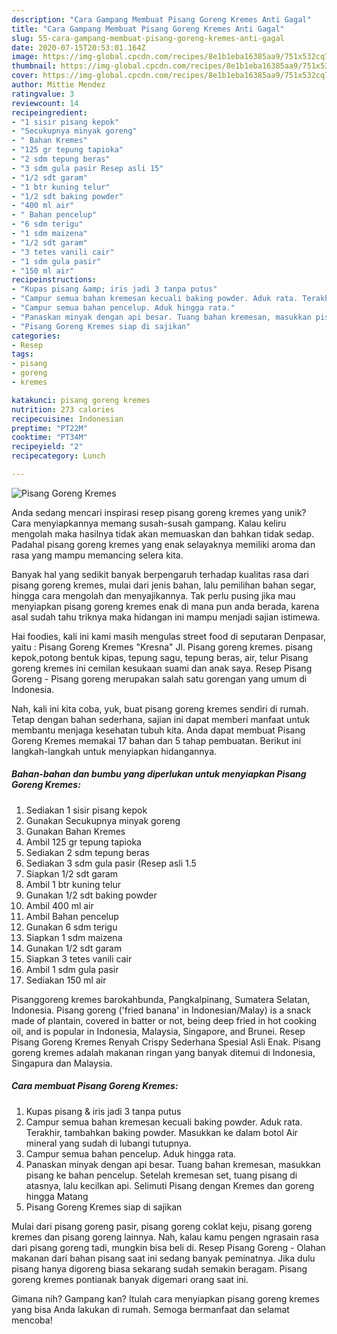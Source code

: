```yaml
---
description: "Cara Gampang Membuat Pisang Goreng Kremes Anti Gagal"
title: "Cara Gampang Membuat Pisang Goreng Kremes Anti Gagal"
slug: 55-cara-gampang-membuat-pisang-goreng-kremes-anti-gagal
date: 2020-07-15T20:53:01.164Z
image: https://img-global.cpcdn.com/recipes/8e1b1eba16385aa9/751x532cq70/pisang-goreng-kremes-foto-resep-utama.jpg
thumbnail: https://img-global.cpcdn.com/recipes/8e1b1eba16385aa9/751x532cq70/pisang-goreng-kremes-foto-resep-utama.jpg
cover: https://img-global.cpcdn.com/recipes/8e1b1eba16385aa9/751x532cq70/pisang-goreng-kremes-foto-resep-utama.jpg
author: Mittie Mendez
ratingvalue: 3
reviewcount: 14
recipeingredient:
- "1 sisir pisang kepok"
- "Secukupnya minyak goreng"
- " Bahan Kremes"
- "125 gr tepung tapioka"
- "2 sdm tepung beras"
- "3 sdm gula pasir Resep asli 15"
- "1/2 sdt garam"
- "1 btr kuning telur"
- "1/2 sdt baking powder"
- "400 ml air"
- " Bahan pencelup"
- "6 sdm terigu"
- "1 sdm maizena"
- "1/2 sdt garam"
- "3 tetes vanili cair"
- "1 sdm gula pasir"
- "150 ml air"
recipeinstructions:
- "Kupas pisang &amp; iris jadi 3 tanpa putus"
- "Campur semua bahan kremesan kecuali baking powder. Aduk rata. Terakhir, tambahkan baking powder. Masukkan ke dalam botol Air mineral yang sudah di lubangi tutupnya."
- "Campur semua bahan pencelup. Aduk hingga rata."
- "Panaskan minyak dengan api besar. Tuang bahan kremesan, masukkan pisang ke bahan pencelup. Setelah kremesan set, tuang pisang di atasnya, lalu kecilkan api. Selimuti Pisang dengan Kremes dan goreng hingga Matang"
- "Pisang Goreng Kremes siap di sajikan"
categories:
- Resep
tags:
- pisang
- goreng
- kremes

katakunci: pisang goreng kremes 
nutrition: 273 calories
recipecuisine: Indonesian
preptime: "PT22M"
cooktime: "PT34M"
recipeyield: "2"
recipecategory: Lunch

---
```



![Pisang Goreng Kremes](https://img-global.cpcdn.com/recipes/8e1b1eba16385aa9/751x532cq70/pisang-goreng-kremes-foto-resep-utama.jpg)

Anda sedang mencari inspirasi resep pisang goreng kremes yang unik? Cara menyiapkannya memang susah-susah gampang. Kalau keliru mengolah maka hasilnya tidak akan memuaskan dan bahkan tidak sedap. Padahal pisang goreng kremes yang enak selayaknya memiliki aroma dan rasa yang mampu memancing selera kita.

Banyak hal yang sedikit banyak berpengaruh terhadap kualitas rasa dari pisang goreng kremes, mulai dari jenis bahan, lalu pemilihan bahan segar, hingga cara mengolah dan menyajikannya. Tak perlu pusing jika mau menyiapkan pisang goreng kremes enak di mana pun anda berada, karena asal sudah tahu triknya maka hidangan ini mampu menjadi sajian istimewa.

Hai foodies, kali ini kami masih mengulas street food di seputaran Denpasar, yaitu : Pisang Goreng Kremes &#34;Kresna&#34; Jl. Pisang goreng kremes. pisang kepok,potong bentuk kipas, tepung sagu, tepung beras, air, telur Pisang goreng kremes ini cemilan kesukaan suami dan anak saya. Resep Pisang Goreng - Pisang goreng merupakan salah satu gorengan yang umum di Indonesia.


Nah, kali ini kita coba, yuk, buat pisang goreng kremes sendiri di rumah. Tetap dengan bahan sederhana, sajian ini dapat memberi manfaat untuk membantu menjaga kesehatan tubuh kita. Anda dapat membuat Pisang Goreng Kremes memakai 17 bahan dan 5 tahap pembuatan. Berikut ini langkah-langkah untuk menyiapkan hidangannya.

<!--inarticleads1-->

##### Bahan-bahan dan bumbu yang diperlukan untuk menyiapkan Pisang Goreng Kremes:

1. Sediakan 1 sisir pisang kepok
1. Gunakan Secukupnya minyak goreng
1. Gunakan  Bahan Kremes
1. Ambil 125 gr tepung tapioka
1. Sediakan 2 sdm tepung beras
1. Sediakan 3 sdm gula pasir (Resep asli 1.5
1. Siapkan 1/2 sdt garam
1. Ambil 1 btr kuning telur
1. Gunakan 1/2 sdt baking powder
1. Ambil 400 ml air
1. Ambil  Bahan pencelup
1. Gunakan 6 sdm terigu
1. Siapkan 1 sdm maizena
1. Gunakan 1/2 sdt garam
1. Siapkan 3 tetes vanili cair
1. Ambil 1 sdm gula pasir
1. Sediakan 150 ml air


Pisanggoreng kremes barokahbunda, Pangkalpinang, Sumatera Selatan, Indonesia. Pisang goreng (&#39;fried banana&#39; in Indonesian/Malay) is a snack made of plantain, covered in batter or not, being deep fried in hot cooking oil, and is popular in Indonesia, Malaysia, Singapore, and Brunei. Resep Pisang Goreng Kremes Renyah Crispy Sederhana Spesial Asli Enak. Pisang goreng kremes adalah makanan ringan yang banyak ditemui di Indonesia, Singapura dan Malaysia. 

<!--inarticleads2-->

##### Cara membuat Pisang Goreng Kremes:

1. Kupas pisang &amp; iris jadi 3 tanpa putus
1. Campur semua bahan kremesan kecuali baking powder. Aduk rata. Terakhir, tambahkan baking powder. Masukkan ke dalam botol Air mineral yang sudah di lubangi tutupnya.
1. Campur semua bahan pencelup. Aduk hingga rata.
1. Panaskan minyak dengan api besar. Tuang bahan kremesan, masukkan pisang ke bahan pencelup. Setelah kremesan set, tuang pisang di atasnya, lalu kecilkan api. Selimuti Pisang dengan Kremes dan goreng hingga Matang
1. Pisang Goreng Kremes siap di sajikan


Mulai dari pisang goreng pasir, pisang goreng coklat keju, pisang goreng kremes dan pisang goreng lainnya. Nah, kalau kamu pengen ngrasain rasa dari pisang goreng tadi, mungkin bisa beli di. Resep Pisang Goreng - Olahan makanan dari bahan pisang saat ini sedang banyak peminatnya. Jika dulu pisang hanya digoreng biasa sekarang sudah semakin beragam. Pisang goreng kremes pontianak banyak digemari orang saat ini. 

Gimana nih? Gampang kan? Itulah cara menyiapkan pisang goreng kremes yang bisa Anda lakukan di rumah. Semoga bermanfaat dan selamat mencoba!
